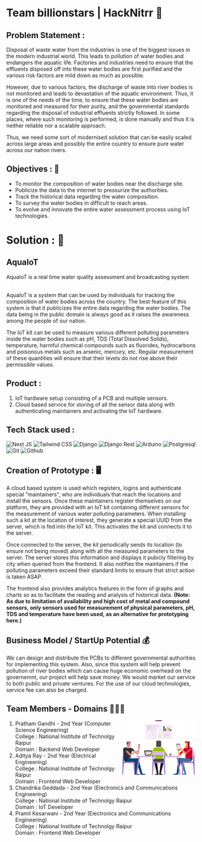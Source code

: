 # **Team billionstars | HackNitrr** :briefcase:

## Problem Statement :
Disposal of waste water from the industries is one of the biggest issues in the modern industrial world. This leads to pollution of water bodies and endangers the aquatic life. Factories and industries need to ensure that the effluents disposed off into these water bodies are first purified and the various risk factors are mild down as much as possible. 

However, due to various factors, the discharge of waste into river bodies is not monitored and leads to devastation of the aquatic environment. Thus, it is one of the needs of the time, to ensure that these water bodies are monitored and measured for their purity, and the governmental standards regarding the disposal of industrial effluents strictly followed. In some places, where such monitoring is performed, is done manually and thus it is neither reliable nor a scalable approach.

Thus, we need some sort of modernised solution that can be easily scaled across large areas and possibly the entire country to ensure pure water across our nation rivers.

## Objectives : :notebook_with_decorative_cover:
- To monitor the composition of water bodies near the discharge site.
- Publicize the data to the internet to pressurize the authorities.
- Track the historical data regarding the water composition.
- To survey the water bodies in difficult to reach areas.
- To evolve and innovate the entire water assessment process using IoT technologies.

# **Solution :**  	:key:

## **AquaIoT**
AquaIoT is a real time water quality assessment and broadcasting system <br> <br>

AquaIoT is a system that can be used by individuals for tracking the composition of water bodies across the country. The best feature of this system is that it publicizes the entire data regarding the water bodies. The data being in the public domain is always good as it raises the awareness among the people of our nation. 

The IoT kit can be used to measure various different polluting parameters inside the water bodies such as pH, TDS (Total Dissolved Solids), temperature, harmful chemical compounds such as fluorides, hydrocarbons and poisonous metals such as arsenic, mercury, etc. Regular measurement of these quantities will ensure that their levels do not rise above their permissible values.

## Product :
1. IoT hardware setup consisting of a PCB and multiple sensors.
2. Cloud based service for storing of all the sensor data along with authenticating maintainers and activating the IoT hardware.

## Tech Stack used : 
![Next JS](https://img.shields.io/badge/next.js-000000?style=for-the-badge&logo=nextdotjs&logoColor=white)
![Tailwind CSS](https://img.shields.io/badge/Tailwind_CSS-38B2AC?style=for-the-badge&logo=tailwind-css&logoColor=white)
![Django](https://img.shields.io/badge/Django-092E20?style=for-the-badge&logo=django&logoColor=green)
![Django Rest](https://img.shields.io/badge/django%20rest-ff1709?style=for-the-badge&logo=django&logoColor=white)
![Arduino](https://img.shields.io/badge/Arduino-00979D?style=for-the-badge&logo=Arduino&logoColor=white)
![Postgresql](https://img.shields.io/badge/PostgreSQL-316192?style=for-the-badge&logo=postgresql&logoColor=white)
![Git](https://img.shields.io/badge/GIT-E44C30?style=for-the-badge&logo=git&logoColor=white)
![Github](https://img.shields.io/badge/GitHub-100000?style=for-the-badge&logo=github&logoColor=white)

## Creation of Prototype : :desktop_computer:
A cloud based system is used which registers, logins and authenticate special "maintainers", who are individuals that reach the locations and install the sensors. Once these maintainers register themselves on our platform, they are provided with an IoT kit containing different sensors for the measurement of various water polluting parameters. When installing such a kit at the location of interest, they generate a special UUID from the server, which is fed into the IoT kit. This activates the kit and connects it to the server.

Once connected to the server, the kit periodically sends its location (to ensure not being moved) along with all the measured parameters to the server. The server stores this information and displays it pubicly filtering by city when queried from the frontend. It also notifies the maintainers if the polluting parameters exceed their standard limits to ensure that strict action is taken ASAP.

The frontend also provides analytics features in the form of graphs and charts so as to facilitate the reading and analysis of historical data.
**(Note: As due to limitation of availability and high cost of metal and compound sensors, only sensors used for measurement of physical parameters, pH, TDS and temperature have been used, as an alternative for prototyping here.)**

## Business Model / StartUp Potential  	:moneybag:
We can design and distribute the PCBs to different governmental authorities for implementing this system. Also, since this system will help prevent pollution of river bodies which can cause huge economic overhead on the governemnt, our project will help save money. We would market our service to both public and private ventures. For the use of our cloud technologies, service fee can also be charged.

## Team Members - Domains :family_man_boy_boy:
<img align="right" src="https://github.com/amandewatnitrr/evolution-hacknitr/blob/main/imgs/desk-loop.gif" width="40%"/>

1. Pratham Gandhi - 2nd Year (Computer Science Engineering)  
College : National Institute of Technolgy Raipur  
Domain : Backend Web Developer
2. Aditya Ray - 2nd Year (Electrical Engineering)  
College : National Institute of Technolgy Raipur  
Domain : Frontend Web Developer
3. Chandrika Geddada - 2nd Year (Electronics and Communications Engineering)  
College : National Institute of Technolgy Raipur  
Domain : IoT Developer
4. Pramil Kesarwani - 2nd Year (Electronics and Communications Engineering)  
College : National Institute of Technolgy Raipur  
Domain : Frontend Web Developer
